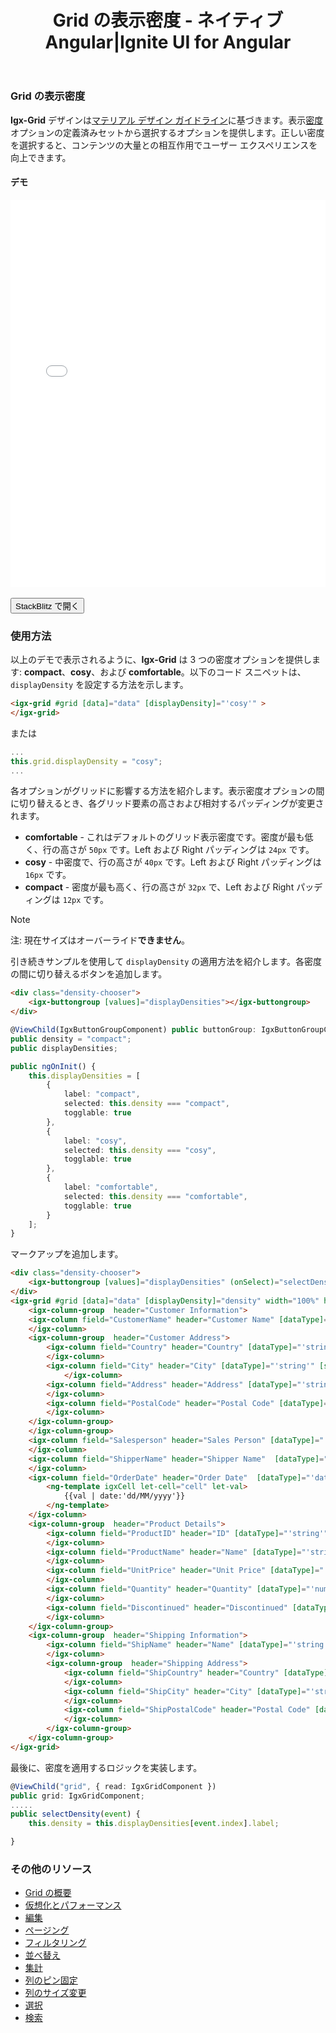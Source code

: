 ﻿---
title:  Grid の表示密度 - ネイティブ Angular|Ignite UI for Angular
_description: Ignite UI for Angular Data Grid コントロールは、列のデータ型に基づいて編集可能な列のデフォルト セル テンプレートを提供します。
_keywords: Ignite UI for Angular, UI コントロール, Angular ウィジェット, web ウィジェット, UI ウィジェット, Angular, ネイティブ Angular コンポーネント スイート, ネイティブ Angular コントロール, ネイティブ Angular コンポーネント ライブラリ, ネイティブ Angular コンポーネント, Angular Grid, Angular Data Grid コンポーネント, Angular Data Grid コントロール, Angular Grid コンポーネント, Angular Grid コントロール, Angular 高パフォーマンス Grid, Grid 表示密度
_language: ja
---

### Grid の表示密度

**Igx-Grid** デザインは[マテリアル デザイン ガイドライン](https://material.io/guidelines/material-design/introduction.html)に基づきます。表示[密度](https://material.io/design/layout/density.html#usage)オプションの定義済みセットから選択するオプションを提供します。正しい密度を選択すると、コンテンツの大量との相互作用でユーザー エクスペリエンスを向上できます。

#### デモ

<div class="sample-container loading" style="height:620px">
    <iframe id="grid-displayDensity-sample-iframe" src='{environment:demosBaseUrl}/grid-displayDensity' width="100%" height="100%" seamless frameBorder="0" onload="onSampleIframeContentLoaded(this);"></iframe>
</div>
<br/>
<div>
<button data-localize="stackblitz" class="stackblitz-btn" data-iframe-id="grid-displayDensity-sample-iframe" data-demos-base-url="{environment:demosBaseUrl}">StackBlitz で開く</button>
</div>

<div class="divider--half"></div>

### 使用方法

以上のデモで表示されるように、**Igx-Grid** は 3 つの密度オプションを提供します: **compact**、**cosy**、および **comfortable**。以下のコード スニペットは、`displayDensity` を設定する方法を示します。

```html
<igx-grid #grid [data]="data" [displayDensity]="'cosy'" >
</igx-grid>
```

または

```typescript
...
this.grid.displayDensity = "cosy";
...
```

各オプションがグリッドに影響する方法を紹介します。表示密度オプションの間に切り替えるとき、各グリッド要素の高さおよび相対するパッディングが変更されます。
 - **comfortable** - これはデフォルトのグリッド表示密度です。密度が最も低く、行の高さが `50px` です。Left および Right パッディングは `24px` です。
 - **cosy** - 中密度で、行の高さが `40px` です。Left および Right パッディングは `16px` です。
 - **compact** - 密度が最も高く、行の高さが `32px` で、Left および Right パッディングは `12px` です。

> [!NOTE]
> 注: 現在サイズはオーバーライド**できません**。

引き続きサンプルを使用して `displayDensity` の適用方法を紹介します。各密度の間に切り替えるボタンを追加します。

```html
<div class="density-chooser">
    <igx-buttongroup [values]="displayDensities"></igx-buttongroup>
</div>
```

```typescript
@ViewChild(IgxButtonGroupComponent) public buttonGroup: IgxButtonGroupComponent;
public density = "compact";
public displayDensities;

public ngOnInit() {
    this.displayDensities = [
        {
            label: "compact",
            selected: this.density === "compact",
            togglable: true
        },
        {
            label: "cosy",
            selected: this.density === "cosy",
            togglable: true
        },
        {
            label: "comfortable",
            selected: this.density === "comfortable",
            togglable: true
        }
    ];
}
```

マークアップを追加します。


```html
<div class="density-chooser">
    <igx-buttongroup [values]="displayDensities" (onSelect)="selectDensity($event)"></igx-buttongroup>
</div>
<igx-grid #grid [data]="data" [displayDensity]="density" width="100%" height="550px">
    <igx-column-group  header="Customer Information">
    <igx-column field="CustomerName" header="Customer Name" [dataType]="'string'" [sortable]="true" [hasSummary]="true" [filterable]="true">
    </igx-column>
    <igx-column-group  header="Customer Address">
        <igx-column field="Country" header="Country" [dataType]="'string'" [sortable]="true" [hasSummary]="true" [filterable]="true">
        </igx-column>
        <igx-column field="City" header="City" [dataType]="'string'" [sortable]="true" [hasSummary]="true" [filterable]="true">
            </igx-column>
        <igx-column field="Address" header="Address" [dataType]="'string'" [sortable]="true" [hasSummary]="true" [filterable]="true">
        </igx-column>
        <igx-column field="PostalCode" header="Postal Code" [dataType]="'string'" [sortable]="true" [hasSummary]="true" [filterable]="true">
        </igx-column>
    </igx-column-group>
    </igx-column-group>
    <igx-column field="Salesperson" header="Sales Person" [dataType]="'string'" [sortable]="true" [hasSummary]="true"  [filterable]="true">
    </igx-column>
    <igx-column field="ShipperName" header="Shipper Name"  [dataType]="'string'" [sortable]="true" [hasSummary]="true"  [filterable]="true">
    </igx-column>
    <igx-column field="OrderDate" header="Order Date"  [dataType]="'date'" [sortable]="true" [hasSummary]="true" [filterable]="true">
        <ng-template igxCell let-cell="cell" let-val>
            {{val | date:'dd/MM/yyyy'}}
        </ng-template>
    </igx-column>
    <igx-column-group  header="Product Details">
        <igx-column field="ProductID" header="ID" [dataType]="'string'" [sortable]="true" [hasSummary]="true"  >
        </igx-column>
        <igx-column field="ProductName" header="Name" [dataType]="'string'" [sortable]="true" [hasSummary]="true"  >
        </igx-column>
        <igx-column field="UnitPrice" header="Unit Price" [dataType]="'number'" [sortable]="true" [hasSummary]="true"  >
        </igx-column>
        <igx-column field="Quantity" header="Quantity" [dataType]="'number'" [sortable]="true" [hasSummary]="true"  >
        </igx-column>
        <igx-column field="Discontinued" header="Discontinued" [dataType]="'boolean'" [sortable]="true" [hasSummary]="true" [filterable]="true">
        </igx-column>
    </igx-column-group>
    <igx-column-group  header="Shipping Information">
        <igx-column field="ShipName" header="Name" [dataType]="'string'" [sortable]="true" [hasSummary]="true" [filterable]="true">
        </igx-column>
        <igx-column-group  header="Shipping Address">
            <igx-column field="ShipCountry" header="Country" [dataType]="'string'" [sortable]="true" [hasSummary]="true" [filterable]="true">
            </igx-column>
            <igx-column field="ShipCity" header="City" [dataType]="'string'" [sortable]="true" [hasSummary]="true" [filterable]="true">
            </igx-column>
            <igx-column field="ShipPostalCode" header="Postal Code" [dataType]="'string'" [sortable]="true" [hasSummary]="true" [filterable]="true">
            </igx-column>
        </igx-column-group>
    </igx-column-group>
</igx-grid>
```

最後に、密度を適用するロジックを実装します。

```typescript
@ViewChild("grid", { read: IgxGridComponent })
public grid: IgxGridComponent;
.....
public selectDensity(event) {
    this.density = this.displayDensities[event.index].label;

}
```

<div class="divider--half"></div>

### その他のリソース

* [Grid の概要](grid.md)
* [仮想化とパフォーマンス](grid_virtualization.md)
* [編集](grid_editing.md)
* [ページング](grid_paging.md)
* [フィルタリング](grid_filtering.md)
* [並べ替え](grid_sorting.md)
* [集計](grid_summaries.md)
* [列のピン固定](grid_column_pinning.md)
* [列のサイズ変更](grid_column_resizing.md)
* [選択](grid_selection.md)
* [検索](grid_search.md)
